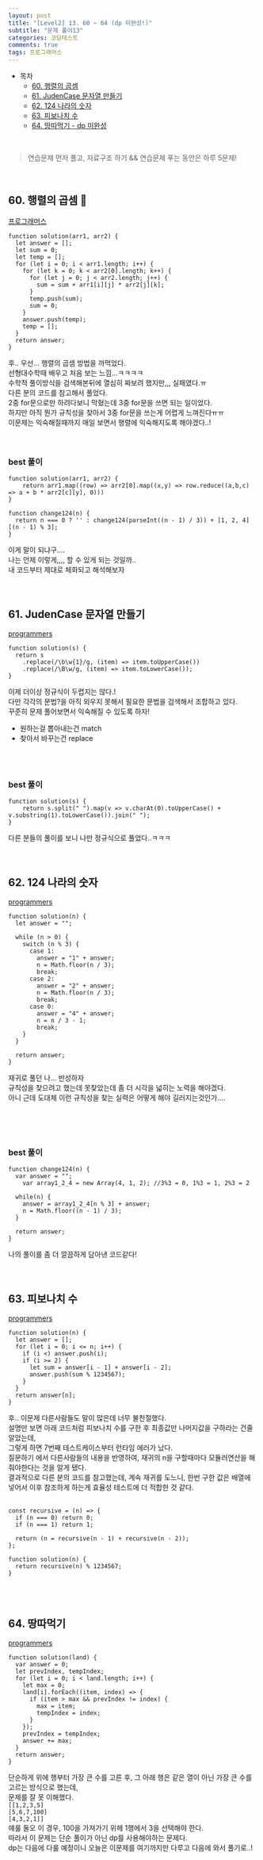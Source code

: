 ```yaml
---
layout: post
title: "[Level2] 13. 60 ~ 64 (dp 미완성!)"
subtitle: "문제 풀이13"
categories: 코딩테스트
comments: true
tags: 프로그래머스
---
```


- 목차
  - [60. 행렬의 곱셈](#)
  - [61. JudenCase 문자열 만들기](#)
  - [62. 124 나라의 숫자](#)
  - [63. 피보나치 수](#)
  - [64. 땅따먹기 - dp 미완성](#)

<br>

> 연습문제 먼저 풀고, 자료구조 하기 && 연습문제 푸는 동안은 하루 5문제!

<br>

## 60. 행렬의 곱셈 🤔

[프로그래머스](https://programmers.co.kr/learn/courses/30/lessons/12949) <br>

```
function solution(arr1, arr2) {
  let answer = [];
  let sum = 0;
  let temp = [];
  for (let i = 0; i < arr1.length; i++) {
    for (let k = 0; k < arr2[0].length; k++) {
      for (let j = 0; j < arr2.length; j++) {
        sum = sum + arr1[i][j] * arr2[j][k];
      }
      temp.push(sum);
      sum = 0;
    }
    answer.push(temp);
    temp = [];
  }
  return answer;
}
```

후.. 우선... 행렬의 곱셈 방법을 까먹었다.<br>
선형대수학때 배우고 처음 보는 느낌...ㅋㅋㅋㅋ<br>
수학적 풀이방식을 검색해본뒤에 열심히 짜보려 했지만,,, 실패였다.ㅠ<br>
다른 분의 코드를 참고해서 풀었다.<br>
2중 for문으로만 하려다보니 막혔는데 3중 for문을 쓰면 되는 일이었다.<br>
하지만 아직 뭔가 규칙성을 찾아서 3중 for문을 쓰는게 어렵게 느껴진다ㅠㅠ<br>
이문제는 익숙해질때까지 매일 보면서 행렬에 익숙해지도록 해야겠다..!<br><br><br>


### best 풀이

```
function solution(arr1, arr2) {
    return arr1.map((row) => arr2[0].map((x,y) => row.reduce((a,b,c) => a + b * arr2[c][y], 0)))
}
```

```
function change124(n) {
  return n === 0 ? '' : change124(parseInt((n - 1) / 3)) + [1, 2, 4][(n - 1) % 3];
}
```

이게 말이 되냐구....<br>
나는 언제 이렇게,,,, 할 수 있게 되는 것일까..<br>
내 코드부터 제대로 체화되고 해석해보자<br><br><br>

## 61. JudenCase 문자열 만들기

[programmers](https://programmers.co.kr/learn/courses/30/lessons/12951) <br>

```
function solution(s) {
  return s
    .replace(/\b\w{1}/g, (item) => item.toUpperCase())
    .replace(/\B\w/g, (item) => item.toLowerCase());
}
```

이제 더이상 정규식이 두렵지는 않다.!<br>
다만 각각의 문법?을 아직 외우지 못해서 필요한 문법을 검색해서 조합하고 있다.<br>
꾸준히 문제 풀어보면서 익숙해질 수 있도록 하자!<br>

- 원하는걸 뽑아내는건 match
- 찾아서 바꾸는건 replace


<br><br>

### best 풀이

```
function solution(s) {
    return s.split(" ").map(v => v.charAt(0).toUpperCase() + v.substring(1).toLowerCase()).join(" ");
}
```

다른 분들의 풀이를 보니 나만 정규식으로 풀었다..ㅋㅋㅋ<br><br><br>



## 62. 124 나라의 숫자

[programmers](https://programmers.co.kr/learn/courses/30/lessons/12899) <br>

```
function solution(n) {
  let answer = "";

  while (n > 0) {
    switch (n % 3) {
      case 1:
        answer = "1" + answer;
        n = Math.floor(n / 3);
        break;
      case 2:
        answer = "2" + answer;
        n = Math.floor(n / 3);
        break;
      case 0:
        answer = "4" + answer;
        n = n / 3 - 1;
        break;
    }
  }

  return answer;
}
```

재귀로 풀던 나... 반성하자<br>
규칙성을 찾으려고 했는데 못찾았는데 좀 더 시각을 넓히는 노력을 해야겠다.<br>
아니 근데 도대체 이런 규칙성을 찾는 실력은 어떻게 해야 길러지는것인가....

<br><br><br>

### best 풀이

```
function change124(n) {
  var answer = "";
    var array1_2_4 = new Array(4, 1, 2); //3%3 = 0, 1%3 = 1, 2%3 = 2

  while(n) {
    answer = array1_2_4[n % 3] + answer;
    n = Math.floor((n - 1) / 3);
  }

  return answer;
}

```

나의 풀이를 좀 더 깔끔하게 담아낸 코드같다!<br><br><br>



## 63. 피보나치 수

[programmers](https://programmers.co.kr/learn/courses/30/lessons/12945) <br>

```
function solution(n) {
  let answer = [];
  for (let i = 0; i <= n; i++) {
    if (i <) answer.push(i);
    if (i >= 2) {
      let sum = answer[i - 1] + answer[i - 2];
      answer.push(sum % 1234567);
    }
  }
  return answer[n];
}
```

후.. 이문제 다른사람들도 말이 많은데 너무 불친절했다.<br>
설명만 보면 아래 코드처럼 피보나치 수를 구한 후 최종값만 나머지값을 구하라는 건줄 알았는데,<br>
그렇게 하면 7번째 테스트케이스부터 런타임 에러가 났다.<br>
질문하기 에서 다른사람들의 내용을 반영하여, 재귀의 n을 구할때마다 모듈러연산을 해줘야한다는 것을 알게 됐다.<br>
결과적으로 다른 분의 코드를 참고했는데, 계속 재귀를 도느니, 한번 구한 값은 배열에 넣어서 이후 참조하게 하는게 효율성 테스트에 더 적합한 것 같다.<br><br>

```
const recursive = (n) => {
  if (n === 0) return 0;
  if (n === 1) return 1;

  return (n = recursive(n - 1) + recursive(n - 2));
};

function solution(n) {
  return recursive(n) % 1234567;
}
```



<br><br>


## 64. 땅따먹기

[programmers](https://programmers.co.kr/learn/courses/30/lessons/12913) <br>

```
function solution(land) {
  var answer = 0;
  let prevIndex, tempIndex;
  for (let i = 0; i < land.length; i++) {
    let max = 0;
    land[i].forEach((item, index) => {
      if (item > max && prevIndex != index) {
        max = item;
        tempIndex = index;
      }
    });
    prevIndex = tempIndex;
    answer += max;
  }
  return answer;
}
```

단순하게 위에 행부터 가장 큰 수를 고른 후, 그 아래 행은 같은 열이 아닌 가장 큰 수를 고르는 방식으로 했는데,<br>
문제를 잘 못 이해했다.<br>
`[[1,2,3,5]`<br>
`[5,6,7,100]`<br>
`[4,3,2,1]]`<br>
얘룰 둘오 이 경우, 100을 가져가기 위헤 1행에서 3을 선택해야 한다.<br>
따라서 이 문제는 단순 풀이가 아닌 dp를 사용해야하는 문제다.<br>
dp는 다음에 다룰 예정이니 오늘은 이문제를 여기까지만 다루고 다음에 와서 풀기로..!

<br><br><br>
